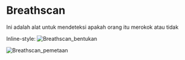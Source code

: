 # Breathscan
Ini adalah alat untuk mendeteksi apakah orang itu merokok atau tidak

Inline-style: 
![Breathscan_bentukan](https://github.com/user-attachments/assets/1263ec8e-275b-49b3-b6f5-37b3f623e39c "Breathscan secara dalam")


![Breathscan_pemetaan](https://github.com/user-attachments/assets/717a5212-477d-43d1-ab8f-26356c2ef966)
